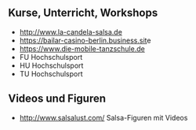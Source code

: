 ## Kurse, Unterricht, Workshops
* <http://www.la-candela-salsa.de>
* <https://bailar-casino-berlin.business.sit>e
* <https://www.die-mobile-tanzschule.de>
* FU Hochschulsport
* HU Hochschulsport
* TU Hochschulsport

## Videos und Figuren
* http://www.salsalust.com/ Salsa-Figuren mit Videos
